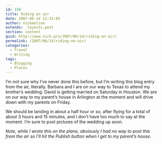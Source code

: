 ```yaml
---
id: 150
title: Riding on air
date: 2007-06-14 12:33:03
author: nickmoline
extends: _layouts.post
section: content
guid: http://www.nick.pro/2007/06/14/riding-on-air/
permalink: /2007/06/14/riding-on-air/
categories:
  - Travel
  - Writing
tags:
  - Blogging
  - Places
---
```

I&#8217;m not sure why I&#8217;ve never done this before, but I&#8217;m writing this blog entry from the air, literally. Barbara and I are on our way to Texas to attend my brother&#8217;s wedding. David is getting married on Saturday in Houston. We are on our way to my parent&#8217;s house in Arlington at the moment and will drive down with my parents on Friday.

We should be landing in about a half hour or so, after flying for a total of about 3 hours and 15 minutes, and I don&#8217;t have too much to say at the moment. I&#8217;m sure to post pictures of the wedding up soon.

_Note, while I wrote this on the plane, obviously I had no way to post this from the air so I&#8217;ll hit the Publish button when I get to my parent&#8217;s house._
